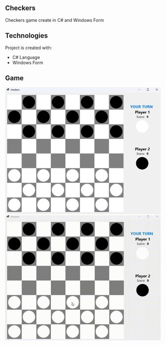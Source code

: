 ## Checkers
Checkers game create in C# and Windows Form

## Technologies
Project is created with:
* C# Language
* Windows Form

## Game
![board](/board.png?raw=true "board")
![game](/game.gif?raw=true "game")
